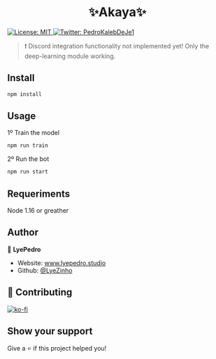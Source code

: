 <h1 align="center">✨Akaya✨</h1>
<p>
  <a href="#" target="_blank">
    <img alt="License: MIT" src="https://img.shields.io/badge/License-MIT-yellow.svg" />
  </a>
  <a href="https://twitter.com/PedroKalebDeJe1" target="_blank">
    <img alt="Twitter: PedroKalebDeJe1" src="https://img.shields.io/twitter/follow/PedroKalebDeJe1.svg?style=social" />
  </a>
</p>

> ❗ Discord integration functionality not implemented yet! Only the deep-learning module working.


## Install

```sh
npm install
```

## Usage

1º Train the model
```sh
npm run train
```

2º Run the bot
```sh
npm run start
```

## Requeriments

Node 1.16 or greather
## Author

👤 **LyePedro**

* Website: www.lyepedro.studio
* Github: [@LyeZinho](https://github.com/LyeZinho)

## 🤝 Contributing

[![ko-fi](https://ko-fi.com/img/githubbutton_sm.svg)](https://ko-fi.com/U7U77O1P6)

## Show your support

Give a ⭐️ if this project helped you!


